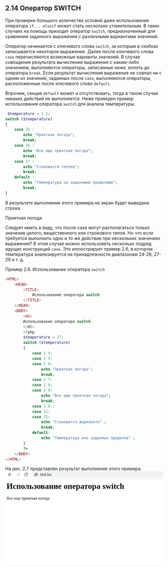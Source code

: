 ## 2.14 Оператор SWITCH  
При проверке большого количества условий даже использование оператора
`if... elseif` может стать несколько утомительным. В таких случаях на 
помощь приходит оператор `switch`, предназначенный для сравнения заданного  выражения с различными вариантами значений.  

Оператор начинается с ключевого слова `switch`, за которым в скобках 
записывается некоторое выражение. Далее после ключевого слова `case` 
перечисляются возможные варианты значений. В случае совпадения  результата вычисления выражения с каким-либо значением, выполняются операторы, записанные ниже, вплоть до оператора `break`. Если результат вычисления выражение не совпал ни с одним из значений, заданных после `case`, выполняются операторы, расположенные после ключевого слово `default`.  

 Впрочем, секция `default` может и отсутствовать, тогда в таком случае никаких действий не выполняется. Ниже приведен пример использования оператора `switch` для анализа температуры.
```php  
 $temperature = 2 5;
switch ($temperature)
{
    case 25 :
        echo "Приятная погода";
        break;
    case 26 :
        echo "Все еще приятная погода";
        break;
    case 27 :
        echo "Становится теплее";
        break;
    default :
        echo "Температура за заданными пределами";
        break;
}
```  
В результате выполнения этого примера на экран будет выведена строка  

Приятная погода  

Следует иметь в виду, что после case могут располагаться только значения целого, вещественного или строкового типов.
Но что если требуется выполнить одно и то же действие при нескольких 
значениях выражения? В этом случае можно использовать несколько подряд идущих конструкций `case`. Это иллюстрирует пример 2.6, в котором температура анализируется на принадлежности диапазонам 24-26, 27-29 и т. д.  

 Пример 2.6. Использование оператора `switch` 
```php 
<HTML>
    <HEAD>
        <TITLE>
            Использование оператора switch
        </TITLE>
    </HEAD>
    <BODY>
        <H1>
        Использование оператора switch
        </Hl>
        <?php
        $temperature = 27;
        switch ($temperature)
        {
            case 2 4:
            case 2 5:
            case 2 6:
                echo "Приятная погода";
                break;
            case 2 7:
            case 2 8:
            case 2 9:
                echo "Все еще приятная погода";
                break;
            case 3 0 :
            case 31:
            case 32:
                echo "Становится жарковато" ;
                break;
            default:
                echo "Температура вне заданных пределов" ;
        }        
        ?>
    </BODY>
</HTML>
``` 
На рис. 2.7 представлен результат выполнения этого примера.  
![пример условного оператора](images/switch.png)
```